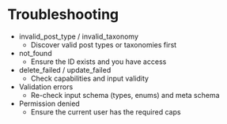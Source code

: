 # Troubleshooting

- invalid_post_type / invalid_taxonomy
  - Discover valid post types or taxonomies first
- not_found
  - Ensure the ID exists and you have access
- delete_failed / update_failed
  - Check capabilities and input validity
- Validation errors
  - Re-check input schema (types, enums) and meta schema
- Permission denied
  - Ensure the current user has the required caps
